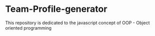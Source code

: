# Team-Profile-generator
This repository is dedicated to the javascript concept of OOP - Object oriented programming
